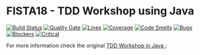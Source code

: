 # FISTA18 - TDD Workshop using Java

[![Build Status](https://travis-ci.org/rafaelspinto/workshop-tdd-java-fista18.svg?branch=master)](https://travis-ci.org/rafaelspinto/workshop-tdd-java-fista18) [![Quality Gate](https://sonarcloud.io/api/badges/gate?key=workshop:tdd-java-fista18)](https://sonarcloud.io/dashboard?id=workshop%3Atdd-java-fista18) [![Lines](https://sonarcloud.io/api/badges/measure?key=workshop:tdd-java-fista18&metric=ncloc)](https://sonarcloud.io/dashboard?id=workshop%3Atdd-java-fista18) [![Coverage](https://sonarcloud.io/api/badges/measure?key=workshop:tdd-java-fista18&metric=coverage)](https://sonarcloud.io/dashboard?id=workshop%3Atdd-java-fista18) [![Code Smells](https://sonarcloud.io/api/badges/measure?key=workshop:tdd-java-fista18&metric=code_smells)](https://sonarcloud.io/dashboard?id=workshop%3Atdd-java-fista18) [![Bugs](https://sonarcloud.io/api/badges/measure?key=workshop:tdd-java-fista18&metric=bugs)](https://sonarcloud.io/dashboard?id=workshop%3Atdd-java-fista18) [![Blockers](https://sonarcloud.io/api/badges/measure?key=workshop:tdd-java-fista18&metric=blocker_violations)](https://sonarcloud.io/dashboard?id=workshop%3Atdd-java-fista18) [![Critical](https://sonarcloud.io/api/badges/measure?key=workshop:tdd-java-fista18&metric=critical_violations)](https://sonarcloud.io/dashboard?id=workshop%3Atdd-java-fista18)

For more information check the original [TDD Workshop in Java ](https://github.com/rafaelspinto/workshop-tdd-java-fista18);
